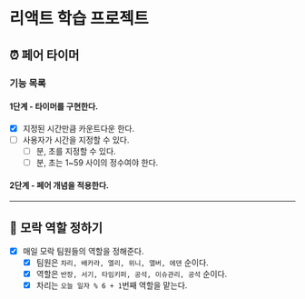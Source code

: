 # 리액트 학습 프로젝트

## ⏰ 페어 타이머

### 기능 목록

#### 1단계 - 타이머를 구현한다. 

- [X] 지정된 시간만큼 카운트다운 한다.
- [ ] 사용자가 시간을 지정할 수 있다.
    - [ ] 분, 초를 지정할 수 있다. 
    - [ ] 분, 초는 1~59 사이의 정수여야 한다.

#### 2단계 - 페어 개념을 적용한다.

---

## 👑 모락 역할 정하기

- [X] 매일 모락 팀원들의 역할을 정해준다. 
    - [X] 팀원은 `차리, 배카라, 엘리, 위니, 앨버, 에덴` 순이다.
    - [X] 역할은 `반장, 서기, 타임키퍼, 공석, 이슈관리, 공석` 순이다. 
    - [X] 차리는 `오늘 일자 % 6 + 1`번째 역할을 맡는다. 
